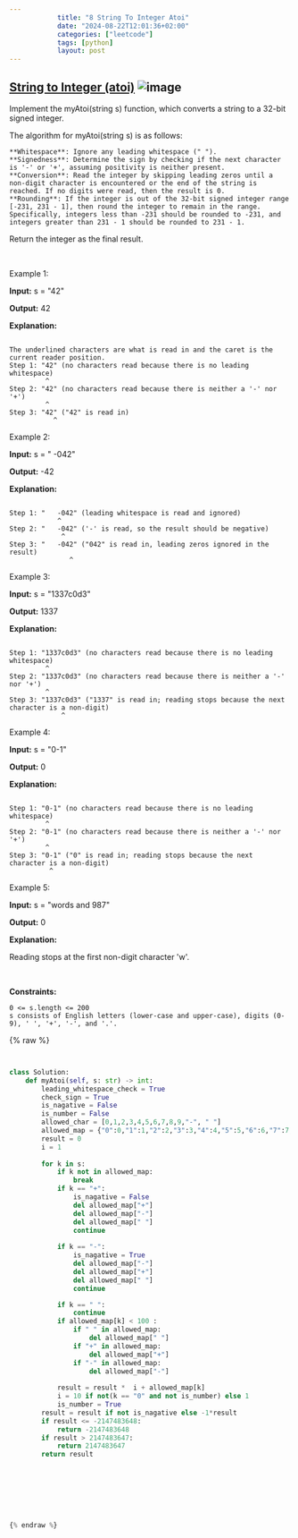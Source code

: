 ```yaml
---
            title: "8 String To Integer Atoi"
            date: "2024-08-22T12:01:36+02:00"
            categories: ["leetcode"]
            tags: [python]
            layout: post
---
```

            
## [String to Integer (atoi)](https://leetcode.com/problems/string-to-integer-atoi) ![image](https://img.shields.io/badge/Difficulty-Medium-orange)

Implement the myAtoi(string s) function, which converts a string to a 32-bit signed integer.

The algorithm for myAtoi(string s) is as follows:

	**Whitespace**: Ignore any leading whitespace (" ").
	**Signedness**: Determine the sign by checking if the next character is '-' or '+', assuming positivity is neither present.
	**Conversion**: Read the integer by skipping leading zeros until a non-digit character is encountered or the end of the string is reached. If no digits were read, then the result is 0.
	**Rounding**: If the integer is out of the 32-bit signed integer range [-231, 231 - 1], then round the integer to remain in the range. Specifically, integers less than -231 should be rounded to -231, and integers greater than 231 - 1 should be rounded to 231 - 1.

Return the integer as the final result.

 

Example 1:

**Input:** s = "42"

**Output:** 42

**Explanation:**

```

The underlined characters are what is read in and the caret is the current reader position.
Step 1: "42" (no characters read because there is no leading whitespace)
         ^
Step 2: "42" (no characters read because there is neither a '-' nor '+')
         ^
Step 3: "42" ("42" is read in)
           ^

```

Example 2:

**Input:** s = " -042"

**Output:** -42

**Explanation:**

```

Step 1: "   -042" (leading whitespace is read and ignored)
            ^
Step 2: "   -042" ('-' is read, so the result should be negative)
             ^
Step 3: "   -042" ("042" is read in, leading zeros ignored in the result)
               ^

```

Example 3:

**Input:** s = "1337c0d3"

**Output:** 1337

**Explanation:**

```

Step 1: "1337c0d3" (no characters read because there is no leading whitespace)
         ^
Step 2: "1337c0d3" (no characters read because there is neither a '-' nor '+')
         ^
Step 3: "1337c0d3" ("1337" is read in; reading stops because the next character is a non-digit)
             ^

```

Example 4:

**Input:** s = "0-1"

**Output:** 0

**Explanation:**

```

Step 1: "0-1" (no characters read because there is no leading whitespace)
         ^
Step 2: "0-1" (no characters read because there is neither a '-' nor '+')
         ^
Step 3: "0-1" ("0" is read in; reading stops because the next character is a non-digit)
          ^

```

Example 5:

**Input:** s = "words and 987"

**Output:** 0

**Explanation:**

Reading stops at the first non-digit character 'w'.

 

**Constraints:**

	0 <= s.length <= 200
	s consists of English letters (lower-case and upper-case), digits (0-9), ' ', '+', '-', and '.'.

{% raw %}


````python


class Solution:
    def myAtoi(self, s: str) -> int:
        leading_whitespace_check = True
        check_sign = True
        is_nagative = False
        is_number = False
        allowed_char = [0,1,2,3,4,5,6,7,8,9,"-", " "]
        allowed_map = {"0":0,"1":1,"2":2,"3":3,"4":4,"5":5,"6":6,"7":7,"8":8,"9":9, " ":100,"+":100,"-":100}
        result = 0
        i = 1
        
        for k in s:
            if k not in allowed_map:
                break
            if k == "+":
                is_nagative = False
                del allowed_map["+"]
                del allowed_map["-"]
                del allowed_map[" "]
                continue
            
            if k == "-":
                is_nagative = True
                del allowed_map["-"]
                del allowed_map["+"]
                del allowed_map[" "]
                continue

            if k == " ":
                continue
            if allowed_map[k] < 100 :
                if " " in allowed_map:
                    del allowed_map[" "]
                if "+" in allowed_map:
                    del allowed_map["+"]
                if "-" in allowed_map:
                    del allowed_map["-"]
            
            result = result *  i + allowed_map[k]
            i = 10 if not(k == "0" and not is_number) else 1
            is_number = True
        result = result if not is_nagative else -1*result
        if result <= -2147483648:
            return -2147483648
        if result > 2147483647:
            return 2147483647
        return result








{% endraw %}
